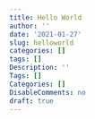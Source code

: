 ```yaml
---
title: Hello World
author: ''
date: '2021-01-27'
slug: helloworld
categories: []
tags: []
Description: ''
Tags: []
Categories: []
DisableComments: no
draft: true
---
```

